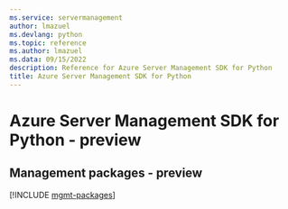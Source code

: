 ```yaml
---
ms.service: servermanagement
author: lmazuel
ms.devlang: python
ms.topic: reference
ms.author: lmazuel
ms.data: 09/15/2022
description: Reference for Azure Server Management SDK for Python
title: Azure Server Management SDK for Python
---
```

# Azure Server Management SDK for Python - preview

## Management packages - preview
[!INCLUDE [mgmt-packages](server-management-mgmt-index.md)]
